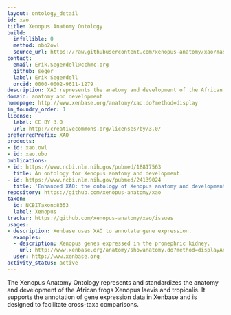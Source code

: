 ```yaml
---
layout: ontology_detail
id: xao
title: Xenopus Anatomy Ontology
build:
  infallible: 0
  method: obo2owl
  source_url: https://raw.githubusercontent.com/xenopus-anatomy/xao/master/xenopus_anatomy.obo
contact:
  email: Erik.Segerdell@cchmc.org
  github: seger
  label: Erik Segerdell
  orcid: 0000-0002-9611-1279
description: XAO represents the anatomy and development of the African frogs Xenopus laevis and tropicalis.
domain: anatomy and development
homepage: http://www.xenbase.org/anatomy/xao.do?method=display
in_foundry_order: 1
license:
  label: CC BY 3.0
  url: http://creativecommons.org/licenses/by/3.0/
preferredPrefix: XAO
products:
- id: xao.owl
- id: xao.obo
publications:
- id: https://www.ncbi.nlm.nih.gov/pubmed/18817563
  title: An ontology for Xenopus anatomy and development.
- id: https://www.ncbi.nlm.nih.gov/pubmed/24139024
  title: 'Enhanced XAO: the ontology of Xenopus anatomy and development underpins more accurate annotation of gene expression and queries on Xenbase.'
repository: https://github.com/xenopus-anatomy/xao
taxon:
  id: NCBITaxon:8353
  label: Xenopus
tracker: https://github.com/xenopus-anatomy/xao/issues
usages:
- description: Xenbase uses XAO to annotate gene expression.
  examples:
  - description: Xenopus genes expressed in the pronephric kidney.
    url: http://www.xenbase.org/anatomy/showanatomy.do?method=displayAnatomySummary&anatomyId=463
  user: http://www.xenbase.org
activity_status: active
---
```


The Xenopus Anatomy Ontology represents and standardizes the anatomy and development of the African frogs Xenopus laevis and tropicalis. It supports the annotation of gene expression data in Xenbase and is designed to facilitate cross-taxa comparisons.

